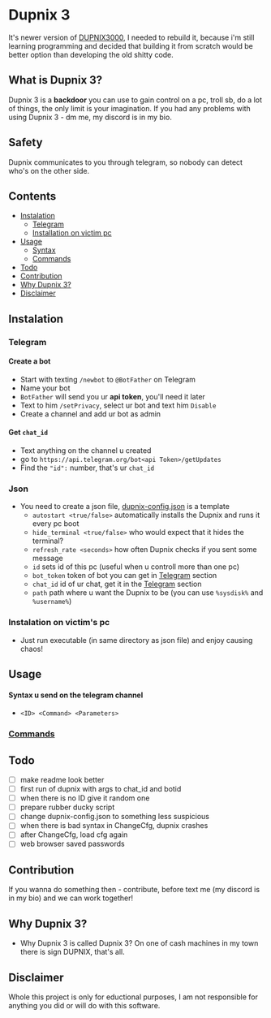 
# Dupnix 3

It's newer version of [DUPNIX3000]("https://github.com/vende11s/dupnix3000"), I needed to rebuild it, because i'm still learning programming and decided that building it from scratch would be better option than developing the old shitty code. 

## What is Dupnix 3?
Dupnix 3 is a **backdoor** you can use to gain control on a pc, troll sb, do a lot of things, the only limit is your imagination. If you had any problems with using Dupnix 3 - dm me, my discord is in my bio.
## Safety
Dupnix communicates to you through telegram, so nobody can detect who's on the other side.

## Contents
- [Instalation](##Instalation)
    - [Telegram](###Telegram)
    - [Installation on victim pc](###Instalation-on-victim's-pc)
- [Usage](##Usage)
    - [Syntax](###Syntax)
    - [Commands](###Commands)
- [Todo](##Todo)
- [Contribution](##Contribution)
- [Why Dupnix 3?](##Why-Dupnix-3?)
- [Disclaimer](##Disclaimer)

## Instalation
### Telegram
#### Create a bot
- Start with texting `/newbot` to `@BotFather` on Telegram
- Name your bot 
- `BotFather` will send you ur **api token**, you'll need it later
- Text to him `/setPrivacy`, select ur bot and text him `Disable`
- Create a channel and add ur bot as admin
#### Get `chat_id`
- Text anything on the channel u created
- go to `https://api.telegram.org/bot<api Token>/getUpdates` 
- Find the `"id":` number, that's ur `chat_id`
### Json
- You need to create a json file, [dupnix-config.json]("Dupnix%203/dupnix-config.json") is a template
    - `autostart <true/false>` automatically installs the Dupnix and runs it every pc boot
    - `hide_terminal <true/false>` who would expect that it hides the terminal?
    - `refresh_rate <seconds>` how often Dupnix checks if you sent some message
    - `id` sets id of this pc (useful when u controll more than one pc) 
    - `bot_token` token of bot you can get in [Telegram]("###Telegram") section
    - `chat_id` id of ur chat, get it in the [Telegram]("###Telegram") section
    - `path` path where u want the Dupnix to be (you can use `%sysdisk%` and `%username%`)

### Instalation on victim's pc
- Just run executable (in same directory as json file) and enjoy causing chaos!
## Usage

#### Syntax u send on the telegram channel
 * `<ID> <Command> <Parameters>`

### [Commands](commands.md)
## Todo
- [ ]  make readme look better
- [ ]  first run of dupnix with args to chat_id and botid
- [ ]  when there is no ID give it random one
- [ ]  prepare rubber ducky script
- [ ]  change dupnix-config.json to something less suspicious
- [ ]  when there is bad syntax in ChangeCfg, dupnix crashes
- [ ]  after ChangeCfg, load cfg again
- [ ]  web browser saved passwords
## Contribution
If you wanna do something then - contribute, before text me (my discord is in my bio) and we can work together!
## Why Dupnix 3?
* Why Dupnix 3 is called Dupnix 3? On one of cash machines in my town there is sign DUPNIX, that's all.

## Disclaimer
Whole this project is only for eductional purposes, I am not responsible for anything you did or will do with this software.
